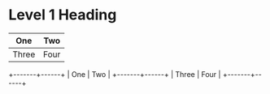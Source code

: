 



Level 1 Heading 
===============

| One   | Two  |
|-------|------|
| Three | Four |

+-------+------+
| One   | Two  |
+-------+------+
| Three | Four |
+-------+------+